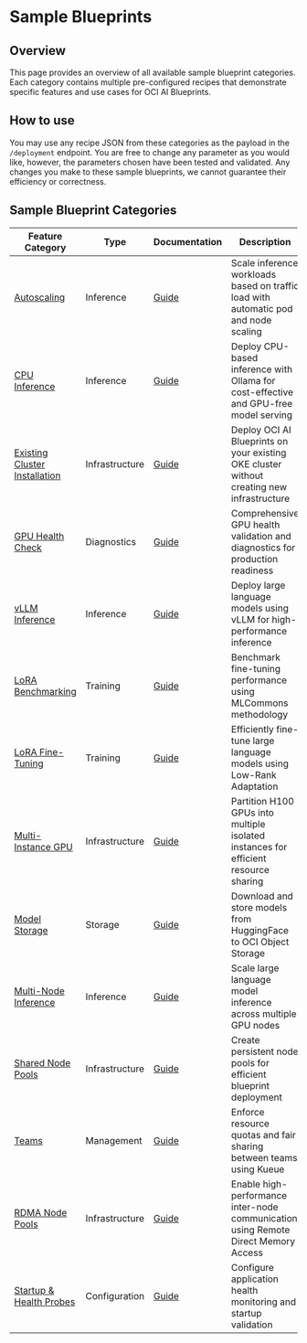 # Sample Blueprints

## Overview

This page provides an overview of all available sample blueprint categories. Each category contains multiple pre-configured recipes that demonstrate specific features and use cases for OCI AI Blueprints.

## How to use

You may use any recipe JSON from these categories as the payload in the `/deployment` endpoint. You are free to change any parameter as you would like, however, the parameters chosen have been tested and validated. Any changes you make to these sample blueprints, we cannot guarantee their efficiency or correctness.

## Sample Blueprint Categories

| Feature Category                                                 | Type           | Documentation                                        | Description                                                                               |
| ---------------------------------------------------------------- | -------------- | ---------------------------------------------------- | ----------------------------------------------------------------------------------------- |
| [Autoscaling](auto_scaling/)                                     | Inference      | [Guide](auto_scaling/README.md)                      | Scale inference workloads based on traffic load with automatic pod and node scaling       |
| [CPU Inference](cpu-inference/)                                  | Inference      | [Guide](cpu-inference/README.md)                     | Deploy CPU-based inference with Ollama for cost-effective and GPU-free model serving      |
| [Existing Cluster Installation](exisiting_cluster_installation/) | Infrastructure | [Guide](exisiting_cluster_installation/README.md)    | Deploy OCI AI Blueprints on your existing OKE cluster without creating new infrastructure |
| [GPU Health Check](gpu-health-check/)                            | Diagnostics    | [Guide](gpu-health-check/README.md)                  | Comprehensive GPU health validation and diagnostics for production readiness              |
| [vLLM Inference](llm_inference_with_vllm/)                       | Inference      | [Guide](llm_inference_with_vllm/README.md)           | Deploy large language models using vLLM for high-performance inference                    |
| [LoRA Benchmarking](lora-benchmarking/)                          | Training       | [Guide](lora-benchmarking/README.md)                 | Benchmark fine-tuning performance using MLCommons methodology                             |
| [LoRA Fine-Tuning](lora-fine-tuning/)                            | Training       | [Guide](lora-fine-tuning/README.md)                  | Efficiently fine-tune large language models using Low-Rank Adaptation                     |
| [Multi-Instance GPU](mig_multi_instance_gpu/)                    | Infrastructure | [Guide](mig_multi_instance_gpu/README.md)            | Partition H100 GPUs into multiple isolated instances for efficient resource sharing       |
| [Model Storage](model_storage/)                                  | Storage        | [Guide](model_storage/README.md)                     | Download and store models from HuggingFace to OCI Object Storage                          |
| [Multi-Node Inference](multi-node-inference/)                    | Inference      | [Guide](multi-node-inference/README.md)              | Scale large language model inference across multiple GPU nodes                            |
| [Shared Node Pools](shared_node_pools/)                          | Infrastructure | [Guide](shared_node_pools/README.md)                 | Create persistent node pools for efficient blueprint deployment                           |
| [Teams](teams/)                                                  | Management     | [Guide](teams/README.md)                             | Enforce resource quotas and fair sharing between teams using Kueue                        |
| [RDMA Node Pools](using_rdma_enabled_node_pools/)                | Infrastructure | [Guide](using_rdma_enabled_node_pools/README.md)     | Enable high-performance inter-node communication using Remote Direct Memory Access        |
| [Startup & Health Probes](startup_liveness_readiness_probes/)    | Configuration  | [Guide](startup_liveness_readiness_probes/README.md) | Configure application health monitoring and startup validation                            |
